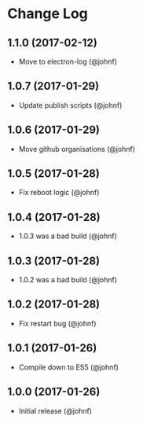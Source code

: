 # Change Log

## 1.1.0 (2017-02-12)

* Move to electron-log (@johnf)

## 1.0.7 (2017-01-29)

* Update publish scripts (@johnf)

## 1.0.6 (2017-01-29)

* Move github organisations (@johnf)

## 1.0.5 (2017-01-28)

* Fix reboot logic (@johnf)

## 1.0.4 (2017-01-28)

* 1.0.3 was a bad build (@johnf)

## 1.0.3 (2017-01-28)

* 1.0.2 was a bad build (@johnf)

## 1.0.2 (2017-01-28)

* Fix restart bug (@johnf)

## 1.0.1 (2017-01-26)

* Compile down to ES5 (@johnf)

## 1.0.0 (2017-01-26)

* Initial release (@johnf)
